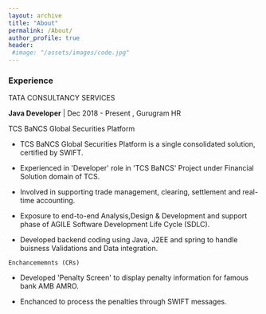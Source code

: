 ```yaml
---
layout: archive
title: "About"
permalink: /About/
author_profile: true
header:
 #image: "/assets/images/code.jpg"
---
```


### Experience ###

TATA CONSULTANCY SERVICES

__Java Developer__ | Dec 2018 - Present , Gurugram HR

TCS BaNCS Global Securities Platform

* TCS BaNCS Global Securities Platform is a single consolidated solution, certified by SWIFT.

* Experienced in 'Developer' role in 'TCS BaNCS' Project under Financial Solution domain of TCS.

- Involved in supporting trade management, clearing, settlement and real-time accounting.

- Exposure to end-to-end Analysis,Design \& Development and support phase of AGILE Software Development Life Cycle (SDLC).

- Developed backend coding using Java, J2EE and spring to handle buisness Validations and Data integration.

`Enchancememnts (CRs)` 


- Developed 'Penalty Screen' to display penalty information for famous bank AMB AMRO.

- Enchanced to process the penalties through SWIFT messages.
